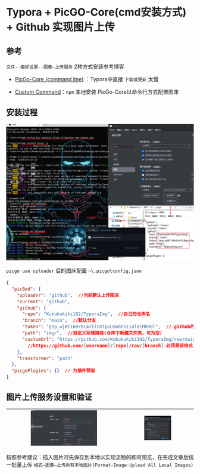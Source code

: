 # Typora + PicGO-Core(cmd安装方式) + Github 实现图片上传

## 参考
`文件--偏好设置--图像–上传服务` 2种方式安装参考博客

- [PicGo-Core (command line)](https://www.cnblogs.com/chonglu/p/16894257.html) ：Typora中直接 `下载或更新` 太慢

- [Custom Command](https://www.cnblogs.com/skuld-yi/p/14533794.html)：`npm` 本地安装 PicGo-Core以命令行方式配置图床

## 安装过程

![image-20230203120809911.png](https://github.com/Kukukukiki192/TyporaImg/blob/main/img/image-20230203120809911.png?raw=true)

`picgo use uploader` 后的图床配置 `~\.picgo\config.json`

```json
{
  "picBed": {
    "uploader": "github",  //当前默认上传图床
    "current": "github",
    "github": {
      "repo": "Kukukukiki192/TyporaImg",  //自己的仓库名
      "branch": "main",  //默认分支
      "token": "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",  // github的token
      "path": "img/",  //自定义存储路径(仓库下新建文件夹，可为空)
      "customUrl": "https://github.com/Kukukukiki192/TyporaImg/raw/main"  //自定义域名
        //https://github.com/[username]/[repo]/raw/[branch] 必须是该格式：,不然用其它域名访问图片404本地加载失败
    },
    "transformer": "path"
  },
  "picgoPlugins": {}  // 为插件预留
}
```

## 图片上传服务设置和验证
|<img src="https://github.com/Kukukukiki192/TyporaImg/raw/main/img/image-20230203140441942.png" width=60% />|<img src="https://github.com/Kukukukiki192/TyporaImg/blob/main/img/image-20230203121421204.png?raw=true" width=40% />|
| --- | ---|
按照参考建议：插入图片时先保存到本地以实现流畅的即时预览，在完成文章后统一批量上传 `格式–图像–上传所有本地图片(Format-Image-Upload All Local Images)`











